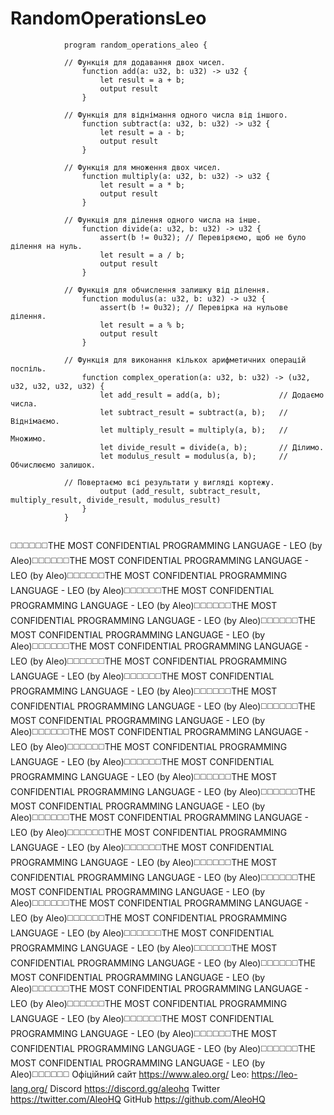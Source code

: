 # RandomOperationsLeo


```leo
            program random_operations_aleo {
            
            // Функція для додавання двох чисел.
                function add(a: u32, b: u32) -> u32 {
                    let result = a + b;
                    output result
                }
            
            // Функція для віднімання одного числа від іншого.
                function subtract(a: u32, b: u32) -> u32 {
                    let result = a - b;
                    output result
                }
            
            // Функція для множення двох чисел.
                function multiply(a: u32, b: u32) -> u32 {
                    let result = a * b;
                    output result
                }
            
            // Функція для ділення одного числа на інше.
                function divide(a: u32, b: u32) -> u32 {
                    assert(b != 0u32); // Перевіряємо, щоб не було ділення на нуль.
                    let result = a / b;
                    output result
                }
            
            // Функція для обчислення залишку від ділення.
                function modulus(a: u32, b: u32) -> u32 {
                    assert(b != 0u32); // Перевірка на нульове ділення.
                    let result = a % b;
                    output result
                }
            
            // Функція для виконання кількох арифметичних операцій поспіль.
                function complex_operation(a: u32, b: u32) -> (u32, u32, u32, u32, u32) {
                    let add_result = add(a, b);             // Додаємо числа.
                    let subtract_result = subtract(a, b);   // Віднімаємо.
                    let multiply_result = multiply(a, b);   // Множимо.
                    let divide_result = divide(a, b);       // Ділимо.
                    let modulus_result = modulus(a, b);     // Обчислюємо залишок.
                    
            // Повертаємо всі результати у вигляді кортежу.
                    output (add_result, subtract_result, multiply_result, divide_result, modulus_result)
                }
            }


```


◻️◻️◻️◻️◻️◻️THE MOST CONFIDENTIAL PROGRAMMING LANGUAGE - LEO (by Aleo)◻️◻️◻️◻️◻️◻️THE MOST CONFIDENTIAL PROGRAMMING LANGUAGE - LEO (by Aleo)◻️◻️◻️◻️◻️◻️THE MOST CONFIDENTIAL PROGRAMMING LANGUAGE - LEO (by Aleo)◻️◻️◻️◻️◻️◻️THE MOST CONFIDENTIAL PROGRAMMING LANGUAGE - LEO (by Aleo)◻️◻️◻️◻️◻️◻️THE MOST CONFIDENTIAL PROGRAMMING LANGUAGE - LEO (by Aleo)◻️◻️◻️◻️◻️◻️THE MOST CONFIDENTIAL PROGRAMMING LANGUAGE - LEO (by Aleo)◻️◻️◻️◻️◻️◻️THE MOST CONFIDENTIAL PROGRAMMING LANGUAGE - LEO (by Aleo)◻️◻️◻️◻️◻️◻️THE MOST CONFIDENTIAL PROGRAMMING LANGUAGE - LEO (by Aleo)◻️◻️◻️◻️◻️◻️THE MOST CONFIDENTIAL PROGRAMMING LANGUAGE - LEO (by Aleo)◻️◻️◻️◻️◻️◻️THE MOST CONFIDENTIAL PROGRAMMING LANGUAGE - LEO (by Aleo)◻️◻️◻️◻️◻️◻️THE MOST CONFIDENTIAL PROGRAMMING LANGUAGE - LEO (by Aleo)◻️◻️◻️◻️◻️◻️THE MOST CONFIDENTIAL PROGRAMMING LANGUAGE - LEO (by Aleo)◻️◻️◻️◻️◻️◻️THE MOST CONFIDENTIAL PROGRAMMING LANGUAGE - LEO (by Aleo)◻️◻️◻️◻️◻️◻️THE MOST CONFIDENTIAL PROGRAMMING LANGUAGE - LEO (by Aleo)◻️◻️◻️◻️◻️◻️THE MOST CONFIDENTIAL PROGRAMMING LANGUAGE - LEO (by Aleo)◻️◻️◻️◻️◻️◻️THE MOST CONFIDENTIAL PROGRAMMING LANGUAGE - LEO (by Aleo)◻️◻️◻️◻️◻️◻️THE MOST CONFIDENTIAL PROGRAMMING LANGUAGE - LEO (by Aleo)◻️◻️◻️◻️◻️◻️THE MOST CONFIDENTIAL PROGRAMMING LANGUAGE - LEO (by Aleo)◻️◻️◻️◻️◻️◻️THE MOST CONFIDENTIAL PROGRAMMING LANGUAGE - LEO (by Aleo)◻️◻️◻️◻️◻️◻️THE MOST CONFIDENTIAL PROGRAMMING LANGUAGE - LEO (by Aleo)◻️◻️◻️◻️◻️◻️THE MOST CONFIDENTIAL PROGRAMMING LANGUAGE - LEO (by Aleo)◻️◻️◻️◻️◻️◻️THE MOST CONFIDENTIAL PROGRAMMING LANGUAGE - LEO (by Aleo)◻️◻️◻️◻️◻️◻️THE MOST CONFIDENTIAL PROGRAMMING LANGUAGE - LEO (by Aleo)◻️◻️◻️◻️◻️◻️THE MOST CONFIDENTIAL PROGRAMMING LANGUAGE - LEO (by Aleo)◻️◻️◻️◻️◻️◻️THE MOST CONFIDENTIAL PROGRAMMING LANGUAGE - LEO (by Aleo)◻️◻️◻️◻️◻️◻️THE MOST CONFIDENTIAL PROGRAMMING LANGUAGE - LEO (by Aleo)◻️◻️◻️◻️◻️◻️THE MOST CONFIDENTIAL PROGRAMMING LANGUAGE - LEO (by Aleo)◻️◻️◻️◻️◻️◻️THE MOST CONFIDENTIAL PROGRAMMING LANGUAGE - LEO (by Aleo)◻️◻️◻️◻️◻️◻️THE MOST CONFIDENTIAL PROGRAMMING LANGUAGE - LEO (by Aleo)◻️◻️◻️◻️◻️◻️THE MOST CONFIDENTIAL PROGRAMMING LANGUAGE - LEO (by Aleo)◻️◻️◻️◻️◻️◻️THE MOST CONFIDENTIAL PROGRAMMING LANGUAGE - LEO (by Aleo)◻️◻️◻️◻️◻️◻️
Офіційний сайт https://www.aleo.org/ Leo: https://leo-lang.org/ Discord https://discord.gg/aleohq Twitter https://twitter.com/AleoHQ GitHub https://github.com/AleoHQ
